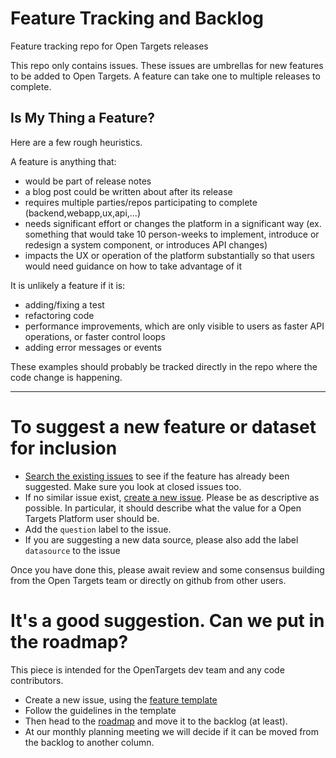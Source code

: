 # Feature Tracking and Backlog

Feature tracking repo for Open Targets releases

This repo only contains issues. These issues are umbrellas for new features to be added to Open Targets. A feature can take one to multiple releases to complete. 

## Is My Thing a Feature?

Here are a few rough heuristics.

A feature is anything that:

- would be part of release notes
- a blog post could be written about after its release 
- requires multiple parties/repos participating to complete (backend,webapp,ux,api,...)
- needs significant effort or changes the platform in a significant way (ex. something that would take 10 person-weeks to implement, introduce or redesign a system component, or introduces API changes)
- impacts the UX or operation of the platform substantially so that users would need guidance on how to take advantage of it

It is unlikely a feature if it is:

- adding/fixing a  test
- refactoring code
- performance improvements, which are only visible to users as faster API operations, or faster control loops
- adding error messages or events

These examples should probably be tracked directly in the repo where the code change is happening.


***

# To suggest a new feature or dataset for inclusion

- [Search the existing issues](https://github.com/opentargets/features/issues) to see if the feature has already been suggested. Make sure you look at closed issues too.
- If no similar issue exist, [create a new issue](https://github.com/opentargets/features/issues/new). Please be as descriptive as possible. In particular, it should describe what the value for a Open Targets Platform user should be.
- Add the `question` label to the issue.
- If you are suggesting a new data source, please also add the label `datasource` to the issue

Once you have done this, please await review and some consensus building from the Open Targets team or directly on github from other users.

# It's a good suggestion. Can we put in the roadmap?
This piece is intended for the OpenTargets dev team and any code contributors.

- Create a new issue, using the [feature template](https://github.com/opentargets/features/blob/master/FEATURE_TEMPLATE.md)
- Follow the guidelines in the template
- Then head to the [roadmap](https://github.com/orgs/opentargets/projects/3) and move it to the backlog (at least).
- At our monthly planning meeting we will decide if it can be moved from the backlog to another column.
